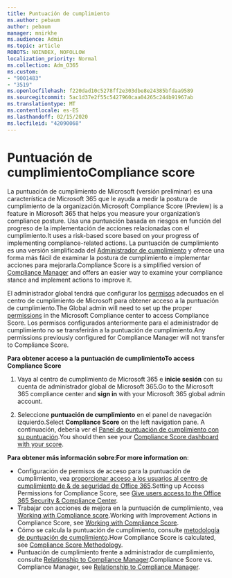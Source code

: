 ```yaml
---
title: Puntuación de cumplimiento
ms.author: pebaum
author: pebaum
manager: mnirkhe
ms.audience: Admin
ms.topic: article
ROBOTS: NOINDEX, NOFOLLOW
localization_priority: Normal
ms.collection: Adm_O365
ms.custom:
- "9001483"
- "3519"
ms.openlocfilehash: f220dad10c5278ff2e303dbe8e24385bfdaa9589
ms.sourcegitcommit: 5ac1d37e2f55c5427960caa04265c244b91967ab
ms.translationtype: MT
ms.contentlocale: es-ES
ms.lasthandoff: 02/15/2020
ms.locfileid: "42090068"
---
```

# <a name="compliance-score"></a><span data-ttu-id="ca10f-102">Puntuación de cumplimiento</span><span class="sxs-lookup"><span data-stu-id="ca10f-102">Compliance score</span></span>

<span data-ttu-id="ca10f-103">La puntuación de cumplimiento de Microsoft (versión preliminar) es una característica de Microsoft 365 que le ayuda a medir la postura de cumplimiento de la organización.</span><span class="sxs-lookup"><span data-stu-id="ca10f-103">Microsoft Compliance Score (Preview) is a feature in Microsoft 365 that helps you measure your organization’s compliance posture.</span></span> <span data-ttu-id="ca10f-104">Usa una puntuación basada en riesgos en función del progreso de la implementación de acciones relacionadas con el cumplimiento.</span><span class="sxs-lookup"><span data-stu-id="ca10f-104">It uses a risk-based score based on your progress of implementing compliance-related actions.</span></span>   <span data-ttu-id="ca10f-105">La puntuación de cumplimiento es una versión simplificada del [Administrador de cumplimiento](https://docs.microsoft.com/en-us/microsoft-365/compliance/compliance-manager-overview) y ofrece una forma más fácil de examinar la postura de cumplimiento e implementar acciones para mejorarla.</span><span class="sxs-lookup"><span data-stu-id="ca10f-105">Compliance Score is a simplified version of [Compliance Manager](https://docs.microsoft.com/en-us/microsoft-365/compliance/compliance-manager-overview) and offers an easier way to examine your compliance stance and implement actions to improve it.</span></span> 

<span data-ttu-id="ca10f-106">El administrador global tendrá que configurar los [permisos](https://docs.microsoft.com/en-us/microsoft-365/security/office-365-security/permissions-in-the-security-and-compliance-center) adecuados en el centro de cumplimiento de Microsoft para obtener acceso a la puntuación de cumplimiento.</span><span class="sxs-lookup"><span data-stu-id="ca10f-106">The Global admin will need to set up the proper [permissions](https://docs.microsoft.com/en-us/microsoft-365/security/office-365-security/permissions-in-the-security-and-compliance-center) in the Microsoft Compliance center to access Compliance Score.</span></span>  <span data-ttu-id="ca10f-107">Los permisos configurados anteriormente para el administrador de cumplimiento no se transferirán a la puntuación de cumplimiento.</span><span class="sxs-lookup"><span data-stu-id="ca10f-107">Any permissions previously configured for Compliance Manager will not transfer to Compliance Score.</span></span>

<span data-ttu-id="ca10f-108">**Para obtener acceso a la puntuación de cumplimiento**</span><span class="sxs-lookup"><span data-stu-id="ca10f-108">**To access Compliance Score**</span></span>

1. <span data-ttu-id="ca10f-109">Vaya al centro de cumplimiento de Microsoft 365 e **inicie sesión** con su cuenta de administrador global de Microsoft 365.</span><span class="sxs-lookup"><span data-stu-id="ca10f-109">Go to the Microsoft 365 compliance center and **sign in** with your Microsoft 365 global admin account.</span></span>

2. <span data-ttu-id="ca10f-110">Seleccione **puntuación de cumplimiento** en el panel de navegación izquierdo.</span><span class="sxs-lookup"><span data-stu-id="ca10f-110">Select **Compliance Score** on the left navigation pane.</span></span> <span data-ttu-id="ca10f-111">A continuación, debería ver el [Panel de puntuación de cumplimiento con su puntuación](https://docs.microsoft.com/en-us/microsoft-365/compliance/compliance-score-setup#understand-the-compliance-score-dashboard).</span><span class="sxs-lookup"><span data-stu-id="ca10f-111">You should then see your [Compliance Score dashboard with your score](https://docs.microsoft.com/en-us/microsoft-365/compliance/compliance-score-setup#understand-the-compliance-score-dashboard).</span></span>
 

<span data-ttu-id="ca10f-112">**Para obtener más información sobre**:</span><span class="sxs-lookup"><span data-stu-id="ca10f-112">**For more information on**:</span></span>

- <span data-ttu-id="ca10f-113">Configuración de permisos de acceso para la puntuación de cumplimiento, vea [proporcionar acceso a los usuarios al centro de cumplimiento de & de seguridad de Office 365](https://docs.microsoft.com/en-us/microsoft-365/security/office-365-security/grant-access-to-the-security-and-compliance-center).</span><span class="sxs-lookup"><span data-stu-id="ca10f-113">Setting up Access Permissions for Compliance Score, see [Give users access to the Office 365 Security & Compliance Center](https://docs.microsoft.com/en-us/microsoft-365/security/office-365-security/grant-access-to-the-security-and-compliance-center).</span></span>
- <span data-ttu-id="ca10f-114">Trabajar con acciones de mejora en la puntuación de cumplimiento, vea [Working with Compliance score](https://docs.microsoft.com/en-us/microsoft-365/compliance/working-with-compliance-score).</span><span class="sxs-lookup"><span data-stu-id="ca10f-114">Working with Improvement Actions in Compliance Score, see  [Working with Compliance Score](https://docs.microsoft.com/en-us/microsoft-365/compliance/working-with-compliance-score).</span></span>
- <span data-ttu-id="ca10f-115">Cómo se calcula la puntuación de cumplimiento, consulte [metodología de puntuación de cumplimiento](https://docs.microsoft.com/en-us/microsoft-365/compliance/compliance-score-methodology).</span><span class="sxs-lookup"><span data-stu-id="ca10f-115">How Compliance Score is calculated, see [Compliance Score Methodology](https://docs.microsoft.com/en-us/microsoft-365/compliance/compliance-score-methodology).</span></span>
- <span data-ttu-id="ca10f-116">Puntuación de cumplimiento frente a administrador de cumplimiento, consulte [Relationship to Compliance Manager](https://docs.microsoft.com/en-us/microsoft-365/compliance/compliance-score#relationship-to-compliance-manager).</span><span class="sxs-lookup"><span data-stu-id="ca10f-116">Compliance Score vs. Compliance Manager, see [Relationship to Compliance Manager](https://docs.microsoft.com/en-us/microsoft-365/compliance/compliance-score#relationship-to-compliance-manager).</span></span>

